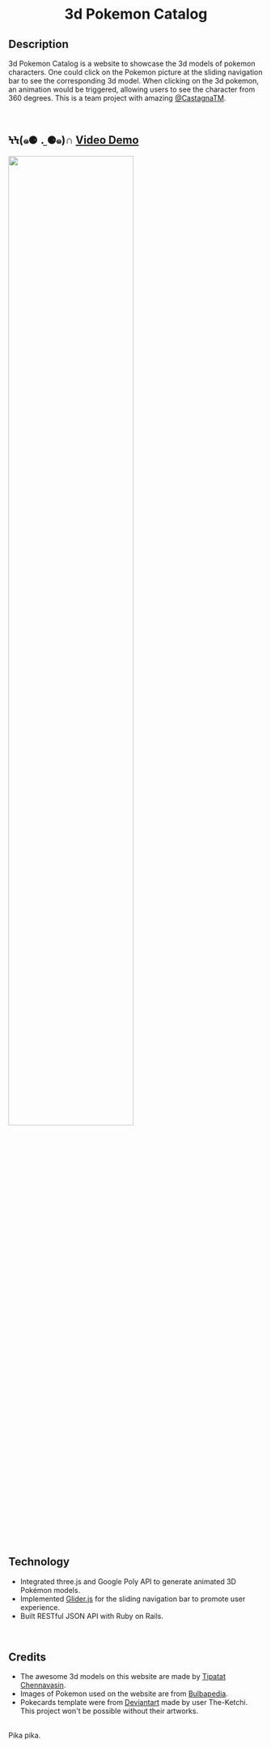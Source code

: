 <h1 align="middle"> 3d Pokemon Catalog </h1>

## Description
3d Pokemon Catalog is a website to showcase the 3d models of pokemon characters. One could click on the Pokemon picture at the sliding navigation bar to see the corresponding 3d model. When clicking on the 3d pokemon, an animation would be triggered, allowing users to see the character from 360 degrees. This is a team project with amazing [@CastagnaTM](https://github.com/CastagnaTM).

<br/>

## ϞϞ(๑⚈ ․̫ ⚈๑)∩  [Video Demo](https://youtu.be/t1TDytIS-20)

<img src="pokemon_app/app/assets/images/demo.gif" align="middle"  width="70%" >

<br/>

## Technology
* Integrated three.js and Google Poly API to generate animated 3D Pokémon models.
* Implemented [Glider.js](https://nickpiscitelli.github.io/Glider.js/) for the sliding navigation bar to promote user experience.
* Built RESTful JSON API with Ruby on Rails.

<br/>

## Credits
* The awesome 3d models on this website are made by [Tipatat Chennavasin](https://poly.google.com/user/8ri62AdjHrC).
* Images of Pokemon used on the website are from [Bulbapedia](https://bulbapedia.bulbagarden.net/wiki/Main_Page).
* Pokecards template were from [Deviantart](https://www.deviantart.com/the-ketchi/gallery/45279583/resources) made by user The-Ketchi.<br/>
This project won't be possible without their artworks.

<br/>
Pika pika.
